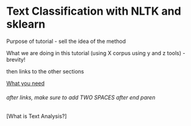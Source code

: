 # Text Classification with NLTK and sklearn

Purpose of tutorial - sell the idea of the method

What we are doing in this tutorial (using X corpus using y and z tools) - brevity!

then links to the other sections

[What you need](need.md)  

###### after links, make sure to add TWO SPACES after end paren

[What is Text Analysis?]
